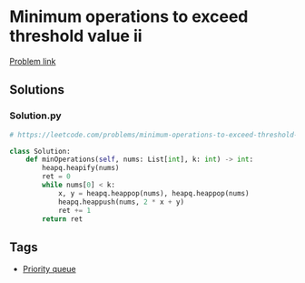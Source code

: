 # Minimum operations to exceed threshold value ii

[Problem link](https://leetcode.com/problems/minimum-operations-to-exceed-threshold-value-ii/)

## Solutions


### Solution.py
```py
# https://leetcode.com/problems/minimum-operations-to-exceed-threshold-value-ii/

class Solution:
    def minOperations(self, nums: List[int], k: int) -> int:
        heapq.heapify(nums)
        ret = 0
        while nums[0] < k:
            x, y = heapq.heappop(nums), heapq.heappop(nums)
            heapq.heappush(nums, 2 * x + y)
            ret += 1
        return ret
```
## Tags

* [Priority queue](/README.md#Priority_queue)
